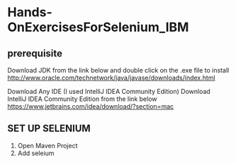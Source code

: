 # Hands-OnExercisesForSelenium_IBM

## prerequisite
Download JDK from the link below and double click on the .exe file to install
http://www.oracle.com/technetwork/java/javase/downloads/index.html

Download Any IDE (I used IntelliJ IDEA Community Edition)
Download  IntelliJ IDEA Community Edition from the link below 
https://www.jetbrains.com/idea/download/?section=mac

## SET UP SELENIUM
1. Open Maven Project 
2. Add seleium 
